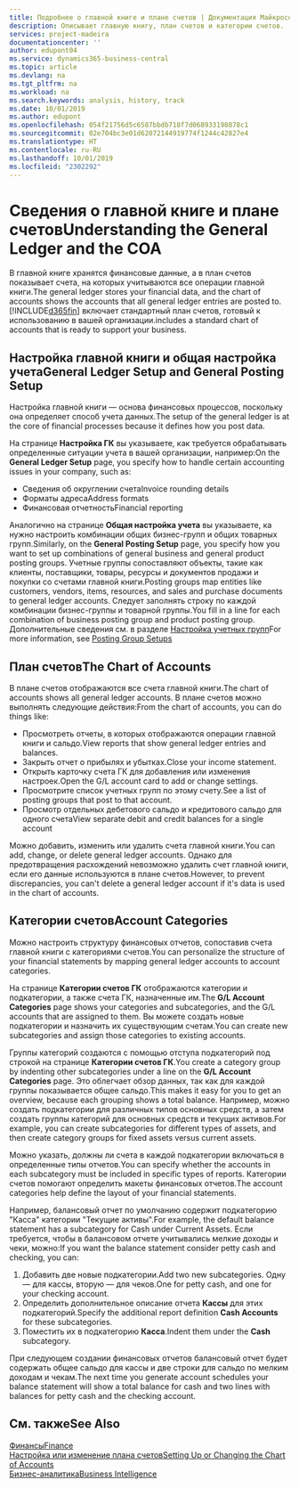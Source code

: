 ```yaml
---
title: Подробнее о главной книге и плане счетов | Документация Майкрософт
description: Описывает главную книгу, план счетов и категории счетов.
services: project-madeira
documentationcenter: ''
author: edupont04
ms.service: dynamics365-business-central
ms.topic: article
ms.devlang: na
ms.tgt_pltfrm: na
ms.workload: na
ms.search.keywords: analysis, history, track
ms.date: 10/01/2019
ms.author: edupont
ms.openlocfilehash: 054f21756d5c6587bbdb718f7d068933198878c1
ms.sourcegitcommit: 02e704bc3e01d62072144919774f1244c42827e4
ms.translationtype: HT
ms.contentlocale: ru-RU
ms.lasthandoff: 10/01/2019
ms.locfileid: "2302292"
---
```

# <a name="understanding-the-general-ledger-and-the-coa"></a><span data-ttu-id="9a335-103">Сведения о главной книге и плане счетов</span><span class="sxs-lookup"><span data-stu-id="9a335-103">Understanding the General Ledger and the COA</span></span>
<span data-ttu-id="9a335-104">В главной книге хранятся финансовые данные, а в план счетов показывает счета, на которых учитываются все операции главной книги.</span><span class="sxs-lookup"><span data-stu-id="9a335-104">The general ledger stores your financial data, and the chart of accounts shows the accounts that all general ledger entries are posted to.</span></span> [!INCLUDE[d365fin](includes/d365fin_md.md)] <span data-ttu-id="9a335-105">включает стандартный план счетов, готовый к использованию в вашей организации.</span><span class="sxs-lookup"><span data-stu-id="9a335-105">includes a standard chart of accounts that is ready to support your business.</span></span>

## <a name="general-ledger-setup-and-general-posting-setup"></a><span data-ttu-id="9a335-106">Настройка главной книги и общая настройка учета</span><span class="sxs-lookup"><span data-stu-id="9a335-106">General Ledger Setup and General Posting Setup</span></span>
<span data-ttu-id="9a335-107">Настройка главной книги — основа финансовых процессов, поскольку она определяет способ учета данных.</span><span class="sxs-lookup"><span data-stu-id="9a335-107">The setup of the general ledger is at the core of financial processes because it defines how you post data.</span></span>  

<span data-ttu-id="9a335-108">На странице **Настройка ГК** вы указываете, как требуется обрабатывать определенные ситуации учета в вашей организации, например:</span><span class="sxs-lookup"><span data-stu-id="9a335-108">On the **General Ledger Setup** page, you specify how to handle certain accounting issues in your company, such as:</span></span>  

* <span data-ttu-id="9a335-109">Сведения об округлении счета</span><span class="sxs-lookup"><span data-stu-id="9a335-109">Invoice rounding details</span></span>  
* <span data-ttu-id="9a335-110">Форматы адреса</span><span class="sxs-lookup"><span data-stu-id="9a335-110">Address formats</span></span>  
* <span data-ttu-id="9a335-111">Финансовая отчетность</span><span class="sxs-lookup"><span data-stu-id="9a335-111">Financial reporting</span></span>  

<span data-ttu-id="9a335-112">Аналогично на странице **Общая настройка учета** вы указываете, ка нужно настроить комбинации общих бизнес-групп и общих товарных групп.</span><span class="sxs-lookup"><span data-stu-id="9a335-112">Similarly, on the **General Posting Setup** page, you specify how you want to set up combinations of general business and general product posting groups.</span></span> <span data-ttu-id="9a335-113">Учетные группы сопоставляют объекты, такие как клиенты, поставщики, товары, ресурсы и документов продажи и покупки со счетами главной книги.</span><span class="sxs-lookup"><span data-stu-id="9a335-113">Posting groups map entities like customers, vendors, items, resources, and sales and purchase documents to general ledger accounts.</span></span> <span data-ttu-id="9a335-114">Следует заполнять строку по каждой комбинации бизнес-группы и товарной группы.</span><span class="sxs-lookup"><span data-stu-id="9a335-114">You fill in a line for each combination of business posting group and product posting group.</span></span> <span data-ttu-id="9a335-115">Дополнительные сведения см. в разделе [Настройка учетных групп](finance-posting-groups.md)</span><span class="sxs-lookup"><span data-stu-id="9a335-115">For more information, see [Posting Group Setups](finance-posting-groups.md)</span></span>  

## <a name="the-chart-of-accounts"></a><span data-ttu-id="9a335-116">План счетов</span><span class="sxs-lookup"><span data-stu-id="9a335-116">The Chart of Accounts</span></span>
<span data-ttu-id="9a335-117">В плане счетов отображаются все счета главной книги.</span><span class="sxs-lookup"><span data-stu-id="9a335-117">The chart of accounts shows all general ledger accounts.</span></span> <span data-ttu-id="9a335-118">В плане счетов можно выполнять следующие действия:</span><span class="sxs-lookup"><span data-stu-id="9a335-118">From the chart of accounts, you can do things like:</span></span>  

* <span data-ttu-id="9a335-119">Просмотреть отчеты, в которых отображаются операции главной книги и сальдо.</span><span class="sxs-lookup"><span data-stu-id="9a335-119">View reports that show general ledger entries and balances.</span></span>  
* <span data-ttu-id="9a335-120">Закрыть отчет о прибылях и убытках.</span><span class="sxs-lookup"><span data-stu-id="9a335-120">Close your income statement.</span></span>  
* <span data-ttu-id="9a335-121">Открыть карточку счета ГК для добавления или изменения настроек.</span><span class="sxs-lookup"><span data-stu-id="9a335-121">Open the G/L account card to add or change settings.</span></span>  
* <span data-ttu-id="9a335-122">Просмотрите список учетных групп по этому счету.</span><span class="sxs-lookup"><span data-stu-id="9a335-122">See a list of posting groups that post to that account.</span></span>
* <span data-ttu-id="9a335-123">Просмотр отдельных дебетового сальдо и кредитового сальдо для одного счета</span><span class="sxs-lookup"><span data-stu-id="9a335-123">View separate debit and credit balances for a single account</span></span>  

<span data-ttu-id="9a335-124">Можно добавить, изменить или удалить счета главной книги.</span><span class="sxs-lookup"><span data-stu-id="9a335-124">You can add, change, or delete general ledger accounts.</span></span> <span data-ttu-id="9a335-125">Однако для предотвращения расхождений невозможно удалить счет главной книги, если его данные используются в плане счетов.</span><span class="sxs-lookup"><span data-stu-id="9a335-125">However, to prevent discrepancies, you can't delete a general ledger account if it's data is used in the chart of accounts.</span></span>  

## <a name="account-categories"></a><span data-ttu-id="9a335-126">Категории счетов</span><span class="sxs-lookup"><span data-stu-id="9a335-126">Account Categories</span></span>
<span data-ttu-id="9a335-127">Можно настроить структуру финансовых отчетов, сопоставив счета главной книги с категориями счетов.</span><span class="sxs-lookup"><span data-stu-id="9a335-127">You can personalize the structure of your financial statements by mapping general ledger accounts to account categories.</span></span>  

<span data-ttu-id="9a335-128">На странице **Категории счетов ГК** отображаются категории и подкатегории, а также счета ГК, назначенные им.</span><span class="sxs-lookup"><span data-stu-id="9a335-128">The **G/L Account Categories** page shows your categories and subcategories, and the G/L accounts that are assigned to them.</span></span> <span data-ttu-id="9a335-129">Вы можете создать новые подкатегории и назначить их существующим счетам.</span><span class="sxs-lookup"><span data-stu-id="9a335-129">You can create new subcategories and assign those categories to existing accounts.</span></span>  

<span data-ttu-id="9a335-130">Группы категорий создаются с помощью отступа подкатегорий под строкой на странице **Категории счетов ГК**.</span><span class="sxs-lookup"><span data-stu-id="9a335-130">You create a category group by indenting other subcategories under a line on the **G/L Account Categories** page.</span></span> <span data-ttu-id="9a335-131">Это облегчает обзор данных, так как для каждой группы показывается общее сальдо.</span><span class="sxs-lookup"><span data-stu-id="9a335-131">This makes it easy for you to get an overview, because each grouping shows a total balance.</span></span> <span data-ttu-id="9a335-132">Например, можно создать подкатегории для различных типов основных средств, а затем создать группы категорий для основных средств и текущих активов.</span><span class="sxs-lookup"><span data-stu-id="9a335-132">For example, you can create subcategories for different types of assets, and then create category groups for fixed assets versus current assets.</span></span>  

<span data-ttu-id="9a335-133">Можно указать, должны ли счета в каждой подкатегории включаться в определенные типы отчетов.</span><span class="sxs-lookup"><span data-stu-id="9a335-133">You can specify whether the accounts in each subcategory must be included in specific types of reports.</span></span> <span data-ttu-id="9a335-134">Категории счетов помогают определить макеты финансовых отчетов.</span><span class="sxs-lookup"><span data-stu-id="9a335-134">The account categories help define the layout of your financial statements.</span></span>  

<span data-ttu-id="9a335-135">Например, балансовый отчет по умолчанию содержит подкатегорию "Касса" категории "Текущие активы".</span><span class="sxs-lookup"><span data-stu-id="9a335-135">For example, the default balance statement has a subcategory for Cash under Current Assets.</span></span> <span data-ttu-id="9a335-136">Если требуется, чтобы в балансовом отчете учитывались мелкие доходы и чеки, можно:</span><span class="sxs-lookup"><span data-stu-id="9a335-136">If you want the balance statement consider petty cash and checking, you can:</span></span>  

1. <span data-ttu-id="9a335-137">Добавить две новые подкатегории.</span><span class="sxs-lookup"><span data-stu-id="9a335-137">Add two new subcategories.</span></span> <span data-ttu-id="9a335-138">Одну — для кассы, вторую — для чеков.</span><span class="sxs-lookup"><span data-stu-id="9a335-138">One for petty cash, and one for your checking account.</span></span>  
2. <span data-ttu-id="9a335-139">Определить дополнительное описание отчета **Кассы** для этих подкатегорий.</span><span class="sxs-lookup"><span data-stu-id="9a335-139">Specify the additional report definition **Cash Accounts** for these subcategories.</span></span>  
3. <span data-ttu-id="9a335-140">Поместить их в подкатегорию **Касса**.</span><span class="sxs-lookup"><span data-stu-id="9a335-140">Indent them under the **Cash** subcategory.</span></span>  

<span data-ttu-id="9a335-141">При следующем создании финансовых отчетов балансовый отчет будет содержать общее сальдо для кассы и две строки для сальдо по мелким доходам и чекам.</span><span class="sxs-lookup"><span data-stu-id="9a335-141">The next time you generate account schedules your balance statement will show a total balance for cash and two lines with balances for petty cash and the checking account.</span></span>  

## <a name="see-also"></a><span data-ttu-id="9a335-142">См. также</span><span class="sxs-lookup"><span data-stu-id="9a335-142">See Also</span></span>
[<span data-ttu-id="9a335-143">Финансы</span><span class="sxs-lookup"><span data-stu-id="9a335-143">Finance</span></span>](finance.md)  
[<span data-ttu-id="9a335-144">Настройка или изменение плана счетов</span><span class="sxs-lookup"><span data-stu-id="9a335-144">Setting Up or Changing the Chart of Accounts</span></span>](finance-setup-chart-accounts.md)  
[<span data-ttu-id="9a335-145">Бизнес-аналитика</span><span class="sxs-lookup"><span data-stu-id="9a335-145">Business Intelligence</span></span>](bi.md)  
